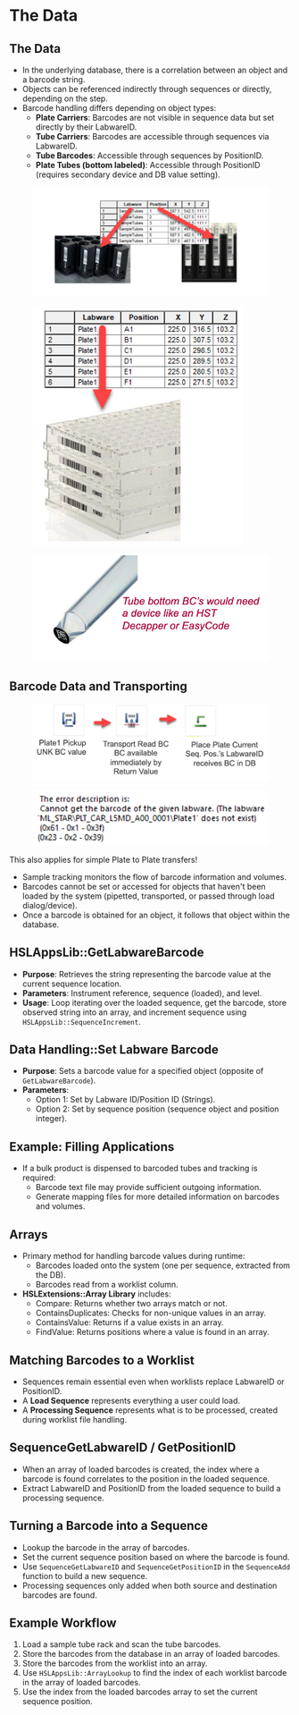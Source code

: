 # The Data

## The Data

* In the underlying database, there is a correlation between an object and a barcode string.
* Objects can be referenced indirectly through sequences or directly, depending on the step.
* Barcode handling differs depending on object types:
  * **Plate Carriers**: Barcodes are not visible in sequence data but set directly by their LabwareID.
  * **Tube Carriers**: Barcodes are accessible through sequences via LabwareID.
  * **Tube Barcodes**: Accessible through sequences by PositionID.
  * **Plate Tubes (bottom labeled)**: Accessible through PositionID (requires secondary device and DB value setting).

<div>

<figure><img src="../../.gitbook/assets/image (865).png" alt=""><figcaption></figcaption></figure>

 

<figure><img src="../../.gitbook/assets/image (866).png" alt=""><figcaption></figcaption></figure>

 

<figure><img src="../../.gitbook/assets/image (867).png" alt=""><figcaption></figcaption></figure>

</div>

## Barcode Data and Transporting

<div>

<figure><img src="../../.gitbook/assets/image (868).png" alt=""><figcaption></figcaption></figure>

 

<figure><img src="../../.gitbook/assets/image (870).png" alt=""><figcaption></figcaption></figure>

</div>

This also applies for simple Plate to Plate transfers!

* Sample tracking monitors the flow of barcode information and volumes.
* Barcodes cannot be set or accessed for objects that haven't been loaded by the system (pipetted, transported, or passed through load dialog/device).
* Once a barcode is obtained for an object, it follows that object within the database.

## HSLAppsLib::GetLabwareBarcode

* **Purpose**: Retrieves the string representing the barcode value at the current sequence location.
* **Parameters**: Instrument reference, sequence (loaded), and level.
* **Usage**: Loop iterating over the loaded sequence, get the barcode, store observed string into an array, and increment sequence using `HSLAppsLib::SequenceIncrement`.

## Data Handling::Set Labware Barcode

* **Purpose**: Sets a barcode value for a specified object (opposite of `GetLabwareBarcode`).
* **Parameters**:
  * Option 1: Set by Labware ID/Position ID (Strings).
  * Option 2: Set by sequence position (sequence object and position integer).

## Example: Filling Applications

* If a bulk product is dispensed to barcoded tubes and tracking is required:
  * Barcode text file may provide sufficient outgoing information.
  * Generate mapping files for more detailed information on barcodes and volumes.

## Arrays

* Primary method for handling barcode values during runtime:
  * Barcodes loaded onto the system (one per sequence, extracted from the DB).
  * Barcodes read from a worklist column.
* **HSLExtensions::Array Library** includes:
  * Compare: Returns whether two arrays match or not.
  * ContainsDuplicates: Checks for non-unique values in an array.
  * ContainsValue: Returns if a value exists in an array.
  * FindValue: Returns positions where a value is found in an array.

## Matching Barcodes to a Worklist

* Sequences remain essential even when worklists replace LabwareID or PositionID.
* A **Load Sequence** represents everything a user could load.
* A **Processing Sequence** represents what is to be processed, created during worklist file handling.

## SequenceGetLabwareID / GetPositionID

* When an array of loaded barcodes is created, the index where a barcode is found correlates to the position in the loaded sequence.
* Extract LabwareID and PositionID from the loaded sequence to build a processing sequence.

## Turning a Barcode into a Sequence

* Lookup the barcode in the array of barcodes.
* Set the current sequence position based on where the barcode is found.
* Use `SequenceGetLabwareID` and `SequenceGetPositionID` in the `SequenceAdd` function to build a new sequence.
* Processing sequences only added when both source and destination barcodes are found.

## Example Workflow

1. Load a sample tube rack and scan the tube barcodes.
2. Store the barcodes from the database in an array of loaded barcodes.
3. Store the barcodes from the worklist into an array.
4. Use `HSLAppsLib::ArrayLookup` to find the index of each worklist barcode in the array of loaded barcodes.
5. Use the index from the loaded barcodes array to set the current sequence position.
